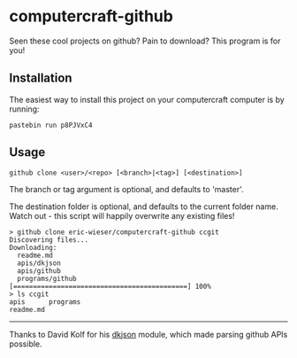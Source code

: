 computercraft-github
====================

Seen these cool projects on github? Pain to download? This program is for you!

Installation
------------
The easiest way to install this project on your computercraft computer is by running:

    pastebin run p8PJVxC4

Usage
-----

    github clone <user>/<repo> [<branch>|<tag>] [<destination>]

The branch or tag argument is optional, and defaults to 'master'.

The destination folder is optional, and defaults to the current folder name. Watch out - this script will happily overwrite any existing files!

    > github clone eric-wieser/computercraft-github ccgit
    Discovering files...
    Downloading:
      readme.md
      apis/dkjson
      apis/github
      programs/github
    [============================================] 100%
    > ls ccgit
    apis      programs
    readme.md

---

Thanks to David Kolf for his [dkjson](http://chiselapp.com/user/dhkolf/repository/dkjson/home) module, which made parsing github APIs possible.
